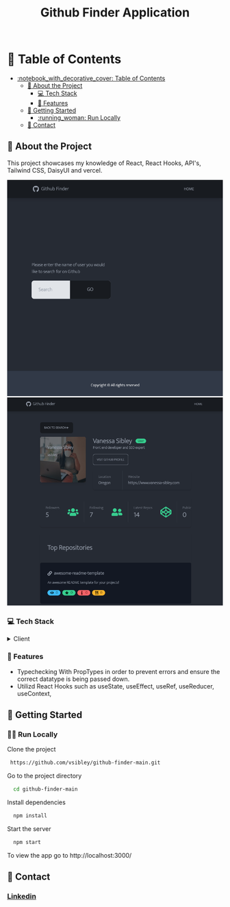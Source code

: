 <div align="center">
  <h1>Github Finder Application</h1>
<br />
</div>

<div align="left">

<!-- Table of Contents -->
# :notebook_with_decorative_cover: Table of Contents

- [:notebook\_with\_decorative\_cover: Table of Contents](#notebook_with_decorative_cover-table-of-contents)
  - [:star2: About the Project](#star2-about-the-project)
    - [:computer: Tech Stack](#computer-tech-stack)
    - [:dart: Features](#dart-features)
  - [:toolbox: Getting Started](#toolbox-getting-started)
    - [:running\_woman: Run Locally](#running_woman-run-locally)
  - [:wave: Contact](#wave-contact)
  

<!-- About -->
## :star2: About the Project

<p>This project showcases my knowledge of React, React Hooks, API's, Tailwind CSS, DaisyUI and vercel.
</p>

<div align="center"> 
  <img src="/public/assets/project1.png" alt='Screenshot of github fined application' />
  <img src="/public/assets/project2.png"  alt='Screenshot of github fined application'/>
</div>


<!-- TechStack Used -->
### :computer: Tech Stack

<details>
  <summary>Client</summary>
  <ul>
    <li><a href="https://reactjs.org/">React.js</a></li>
    <li><a href="https://docs.github.com/en/rest">Github API</a></li>
    <li><a href="https://tailwindcss.com/">TailwindCSS</a></li>
    <li><a href="https://daisyui.com/">daisyUI</a></li>
  </ul>
</details>



<!-- Features -->
### :dart: Features

- Typechecking With PropTypes in order to prevent errors and ensure the correct datatype is being passed down.
- Utilizd React Hooks such as useState, useEffect, useRef, useReducer, useContext, 




<!-- Getting Started -->
## 	:toolbox: Getting Started

<!-- Run Locally -->
### :running_woman: Run Locally

Clone the project

```bash
 https://github.com/vsibley/github-finder-main.git
```

Go to the project directory

```bash
  cd github-finder-main
```

Install dependencies

```bash
  npm install
```

Start the server

```bash
  npm start
```

To view the app go to http://localhost:3000/

<!-- Contact -->
## :wave: Contact

<h3><a href='https://www.linkedin.com/in/vanessa-sibley/' >Linkedin</a></h3>

